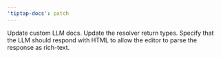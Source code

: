 ```yaml
---
'tiptap-docs': patch
---
```


Update custom LLM docs. Update the resolver return types. Specify that the LLM should respond with HTML to allow the editor to parse the response as rich-text.
